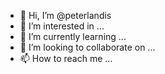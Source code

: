 - 👋 Hi, I’m @peterlandis
- 👀 I’m interested in ...
- 🌱 I’m currently learning ...
- 💞️ I’m looking to collaborate on ...
- 📫 How to reach me ...

<!---
peterlandis/peterlandis is a ✨ special ✨ repository because its `README.md` (this file) appears on your GitHub profile.
You can click the Preview link to take a look at your changes.
--->
